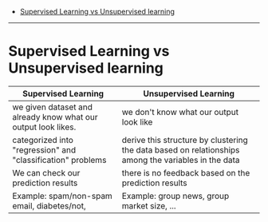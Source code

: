 - [Supervised Learning vs Unsupervised learning](#supervised-learning-vs-unsupervised-learning)


****

# Supervised Learning vs Unsupervised learning
| Supervised Learning | Unsupervised Learning|
|-------------------- | -------------------- |
| we given dataset and already know what our output look likes.| we don't know what our output look like|
|  categorized into "regression" and "classification" problems | derive this structure by clustering the data based on relationships among the variables in the data |
| We can check our prediction results|there is no feedback based on the prediction results|
| Example: spam/non-spam email, diabetes/not,  | Example: group news, group market size, ...|
